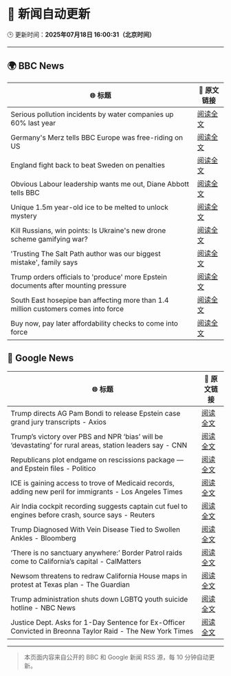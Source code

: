 # 🧠 新闻自动更新

🕒 更新时间：**2025年07月18日 16:00:31（北京时间）**

---

## 🌍 BBC News

| 🌐 标题 | 🔗 原文链接 |
|--------|-------------|
| Serious pollution incidents by water companies up 60% last year | [阅读全文](https://www.bbc.com/news/articles/cg5zl75dmm0o) |
| Germany's Merz tells BBC Europe was free-riding on US | [阅读全文](https://www.bbc.com/news/articles/ckg6v0pk964o) |
| England fight back to beat Sweden on penalties | [阅读全文](https://www.bbc.com/sport/football/videos/ckg3d72lzyro) |
| Obvious Labour leadership wants me out, Diane Abbott tells BBC | [阅读全文](https://www.bbc.com/news/articles/c4g8v33g1dgo) |
| Unique 1.5m year-old ice to be melted to unlock mystery | [阅读全文](https://www.bbc.com/news/articles/c5ygwd6yj28o) |
| Kill Russians, win points: Is Ukraine's new drone scheme gamifying war? | [阅读全文](https://www.bbc.com/news/articles/c80p9k1r1dlo) |
| 'Trusting The Salt Path author was our biggest mistake', family says | [阅读全文](https://www.bbc.com/news/articles/c80p2pzgpmgo) |
| Trump orders officials to 'produce' more Epstein documents after mounting pressure | [阅读全文](https://www.bbc.com/news/articles/c9w1014rlq9o) |
| South East hosepipe ban affecting more than 1.4 million customers comes into force | [阅读全文](https://www.bbc.com/news/articles/cwyq0yd4zygo) |
| Buy now, pay later affordability checks to come into force | [阅读全文](https://www.bbc.com/news/articles/cwygjvd67plo) |

## 📰 Google News

| 🌐 标题 | 🔗 原文链接 |
|--------|-------------|
| Trump directs AG Pam Bondi to release Epstein case grand jury transcripts - Axios | [阅读全文](https://news.google.com/rss/articles/CBMihgFBVV95cUxPNW82cVpWNnI5U0F0Y2pPNUVSY2t0RjNlX0VUc0hpTGJxUjY4d2oxdGxlM19ZNHVKb3U0T1ZBdTZmMTkwM1ZmdGc3ZnNYMmtEamxLOE83X2pIQzJCTlNZWks3bXNqSXJlb1dPR0ttOUh2cTFXOUVVSDUtWEFHcmdHMTVuR1lqQQ?oc=5) |
| Trump’s victory over PBS and NPR ‘bias’ will be ‘devastating’ for rural areas, station leaders say - CNN | [阅读全文](https://news.google.com/rss/articles/CBMijwFBVV95cUxQVEc4V1ZMeG0waFkwMDVjcWF5S21lcE9ZdXpqY0MyMDkxVzMxbVpaNzNZcnkyZDJSYnZ2b0R5eUFXNFRxb1JUTFl6THlhZXM1TFctcGN4cEZFcW9xaUhMZUtFREttZ0ZqNnhyRkotUlJYNUcwbGF1UmVvVDdZWXZXRk12bWdDc3lMS2k3UTVTc9IBlAFBVV95cUxNVjk3RUs4WURZcTBhSmJETS1KMGg3dENSbE1jRHgwYTBOZjQyR1dkTHdpd2hFcHVhR3duZ2xWRzZFVnBOZVdyTHcyM2xUbk44enZEVXl4WGc0LWVObFh0Wk1fU3NaQ3JsTjZGRkdaYS12cmNpUlE2YkRyNkJPWWI4NFNzUUhiTm9vcXhwdXJVZ2F2OVZq?oc=5) |
| Republicans plot endgame on rescissions package — and Epstein files - Politico | [阅读全文](https://news.google.com/rss/articles/CBMipgFBVV95cUxNNkZhQzAzdDdFaXBVQnVQWUJSVW1hQlRtSjZfcy1BcmRyV0FadEpPY3BocVljWkgzZUNvd0hyME1jVkctTDVGNnFES0l2VVVNYnJqVmFJM0hhZzhYSTNPYlUzd3VOd2E5MzFudUVqdl9WNE91U0NfTi1PVkZLQ1psZEVyQ2xtRnVyVElQZ3V6dDdqVjdSUDB1SDB0LVJ1Yzl0SW42eVNn?oc=5) |
| ICE is gaining access to trove of Medicaid records, adding new peril for immigrants - Los Angeles Times | [阅读全文](https://news.google.com/rss/articles/CBMiwwFBVV95cUxQUTI3ZFU3OTAyaG1BX3JNSVhYZzYweHduVUF4LVdlenFqV2xRejE1VVI2UFYyOTFUMTE1YXRncHljc2dkc01XR0hzcDRScS12WGVwWVhwYmhCSE1VcHlsTktrb2lhWGV5RmRIWjlWeXdTMXFteGc0TFdydHpsXzFoNUlJWGJCLU4yck02eHh1RzhUVXJ4c3ZOSndIMF9hQTdRaUNZYUpIUHdtLVFoOXpYWWpUZkswYld1bzVnN0R6T2ZQUjA?oc=5) |
| Air India cockpit recording suggests captain cut fuel to engines before crash, source says - Reuters | [阅读全文](https://news.google.com/rss/articles/CBMi0wFBVV95cUxPUkphZWF5Z2RreVQ5bTFWczZQNEZrQnlpb3JrYTBBRmxJbHk0YVZfWWRWNDh5RklQVFUxeTdZa2tYOTF4S1hhSmFzRllLOTRSck5fZEtmR1RoRFY5c1Y5ZTNNOTNJZWpPMVpya3pJZkl6bEFlRFg4dEFTRk41RWNCdTd1ZWhMc2hNcHNZbXVveEhUYmtuSW0wV0NVaW1qMEFyaC1LbUJEUVc4azZMWDJZb0w5Wi1hY2ZrbXF2NUVpbUZiYzRUNk9yT3RkNXV6TTRoWF9j?oc=5) |
| Trump Diagnosed With Vein Disease Tied to Swollen Ankles - Bloomberg | [阅读全文](https://news.google.com/rss/articles/CBMiqwFBVV95cUxPWWFxMUk2S0ZWTTU1QjZxQjhqNHdveU9tM1YzRlVJSE90NE1VYmI0WE1LWGRJZzZZN1h6NE5sV3gxU0xWRXhCQVI4QlRheVYzWXNic0QxTHlWaU5vdWk5cEZ3Vm0xWWZMUW9ZSzJJWUt1T0xDbmRXZTBpclp3bjRHLTRfLTVwd3FVX1BhYjNaM0dPdDlsX3FrUXhUcXBSMmtIeUhpSDdFRjBJSXM?oc=5) |
| ‘There is no sanctuary anywhere:’ Border Patrol raids come to California’s capital - CalMatters | [阅读全文](https://news.google.com/rss/articles/CBMiekFVX3lxTE1mek5ybEp5R2NGSFVrVmxXMWhpNkFHTVFjT0FuZ0RudnFLaVNxbU4xTWdsTE9mVnB1dEtKZmt4aG9DdU9UTlpwNzNjVzItNl8zVkhaZW92U2xnQWJ0RGl2eU5zdGhiMXY0SHZVMGg3TWppNDJEbzRfcFNB?oc=5) |
| Newsom threatens to redraw California House maps in protest at Texas plan - The Guardian | [阅读全文](https://news.google.com/rss/articles/CBMiigFBVV95cUxOMzQwX3AwRTYtSXI4SWV1c0FsUEhhM05qN0dpcDVQbG9NN2w5aGxWM3JKSGtpWmxhV2lwc1pyZkRvR0c2YWtfdDJGV0ZTM3Q0S1dJQm9idjJtenJXa2dVS1RrbTJ3VWxCRmIwNG9mLUxXZXVOc19aTnBmcllNM2E1ZjdqZmhxZTNvWGc?oc=5) |
| Trump administration shuts down LGBTQ youth suicide hotline - NBC News | [阅读全文](https://news.google.com/rss/articles/CBMinAFBVV95cUxPQkJFbHJBSFMzd1pxMi1vREozSVBaM2JUNEoyakkxTHlIU2ZJS19wZUhiZGVaNWQxeWg1QWhBdjJ3MmJYbXhNbkRQcmZ4X3hPaVZWQzEzTkRzLUpZZHE0NHJMQjJieW5KdGRqSlVuWTRDWjgtb1ZWZ3E5eDJubldxWDdzLThobGx1U1ZiYS0xZ0xvNmFiX1M0SWxmNzfSAVZBVV95cUxNbi01R1dEbWg5X2tGc2hWUmZySDFqcUswbHdhX2IzT2ktS3ZzVVVJT2RBUXJzVHFrTFh0anhMTDNvMUtoTXA1cVNfUXpsMW5JZTBNalJhUQ?oc=5) |
| Justice Dept. Asks for 1-Day Sentence for Ex-Officer Convicted in Breonna Taylor Raid - The New York Times | [阅读全文](https://news.google.com/rss/articles/CBMirgFBVV95cUxQdTJ0SW9odEh1VDdaX1NQb3FKeUNETkNOMFBvZUFYVmZmN0sweEtaQzNfNkxKTk9ISktNRjdSaENiUV82MjAzelM4bUIzeWxPb0hUdldKbmVEWklpQUM5eDFLQjNkR1d4c194Z002MkhxZ1R5TmZBcjI3YnZZajNKak9VcUNmaTZvUHZrT3pTZkdBZnJkNWYxWW50Q0g5UV85VHpjRXBNLW53cEZLTUE?oc=5) |

---
> 本页面内容来自公开的 BBC 和 Google 新闻 RSS 源，每 10 分钟自动更新。